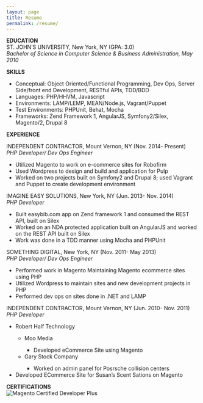 ```yaml
---
layout: page
title: Resume
permalink: /resume/
---
```


**EDUCATION**  
ST. JOHN’S UNIVERSITY, New York, NY								(GPA: 3.0)  
*Bachelor of Science in Computer Science & Business Administration, May 2010*

**SKILLS**
<ul>
  <li>Conceptual: Object Oriented/Functional Programming,  Dev Ops, Server Side/front end Development, RESTful APIs, TDD/BDD  </li>
  <li>Languages: PHP/HHVM, Javascript  </li>
  <li>Environments: LAMP/LEMP, MEAN/Node.js, Vagrant/Puppet  </li>
  <li>Test Environments: PHPUnit, Behat, Mocha  </li>
  <li>Frameworks: Zend Framework 1, AngularJS, Symfony2/Silex, Magento/2, Drupal 8  </li>
</ul>

**EXPERIENCE**

INDEPENDENT CONTRACTOR, Mount Vernon, NY			(Nov. 2014- Present)  
*PHP Developer/ Dev Ops Engineer*  
<ul>
	<li>Utilized Magento to work on e-commerce sites for Robofirm  </li>
	<li>Used Wordpress to design and build and application for Pulp  </li>
	<li>Worked on two projects built on Symfony2 and Drupal 8; used Vagrant and Puppet to create development environment  </li>
</ul>
  
IMAGINE EASY SOLUTIONS, New York, NY				(Jun. 2013- Nov. 2014)    
*PHP Developer*    
<ul>
	<li>Built easybib.com app on Zend framework 1 and consumed the REST API, built on Silex  </li>
	<li>Worked on an NDA protected application built on AngularJS and worked on the REST API built on Silex  </li>
	<li>Work was done in a TDD manner using Mocha and PHPUnit  </li>
</ul>
  
SOMETHING DIGITAL, New York, NY					(Nov. 2011- May 2013)    
*PHP Developer/ Dev Ops Engineer*    
<ul>
	<li>Performed work in Magento Maintaining Magento ecommerce sites using PHP  </li>
	<li>Utilized Wordpress to maintain sites and new development projects in PHP  </li>
	<li>Performed dev ops  on sites done in .NET and LAMP  </li>
</ul>
  
INDEPENDENT CONTRACTOR, Mount Vernon, NY			(Jun. 2010- Nov. 2011)    
*PHP Developer*    
<ul>
	<li>Robert Half Technology</li>
	<ul>
		<li>Moo Media  </li>
		<ul>
			<li>Developed eCommerce Site using Magento</li>
		</ul>
		<li>Gary Stock Company  </li>
		<ul>
			<li>
				Worked on admin panel for Posrsche collision centers  
			</li>
		</ul>
	</ul>
	<li>Developed ECommerce Site for Susan’s Scent Sations on Magento  </li>
</ul>

**CERTIFICATIONS**  
![Magento Certified Developer Plus](http://prattski.com/wp-content/uploads/2012/04/magento-certified-developer-plus.png)